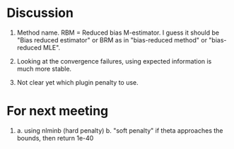 # Discussion

1. Method name. RBM = Reduced bias M-estimator. I guess it should be "Bias reduced estimator" or BRM as in "bias-reduced method" or "bias-reduced MLE".

2. Looking at the convergence failures, using expected information is much more stable. 
  	
3. Not clear yet which plugin penalty to use.

# For next meeting

1. a. using nlminb (hard penalty)
   b. "soft penalty" if theta approaches the bounds, then return 1e-40 